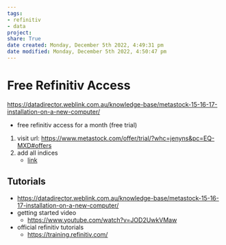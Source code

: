 ```yaml
---  
tags:  
- refinitiv  
- data  
project:  
share: True  
date created: Monday, December 5th 2022, 4:49:31 pm  
date modified: Monday, December 5th 2022, 4:50:47 pm  
---  
```

# Free Refinitiv Access  
  
  
<https://datadirector.weblink.com.au/knowledge-base/metastock-15-16-17-installation-on-a-new-computer/>  
- free refinitiv access for a month (free trial)  
  
1. visit url: <https://www.metastock.com/offer/trial/?whc=jenyns&pc=EQ-MXD#offers>  
2. add all indices  
	- [link](https://www.metastock.com/cart/?c=&p=&i=&add=M%2CEXCH-ABDH%2CEXCH-JORD%2CEXCH-ADE%2CEXCH-GRCE%2CEXCH-BFRT%2CEXCH-BFI%2CEXCH-LEBN%2CEXCH-MV1%2CEXCH-ESSE%2CEXCH-MC1%2CEXCH-ISH%2CEXCH-BRA%2CEXCH-BUCH%2CEXCH-BU1%2CEXCH-CAS%2CEXCH-MDXI%2CEXCH-CYS%2CEXCH-IBO%2CEXCH-DBIR%2CEXCH-VOLI%2CEXCH-DID%2CEXCH-SF9%2CEXCH-DOW%2CEXCH-DUFI%2CEXCH-DUMR%2CEXCH-EGYP%2CEXCH-CU2%2CEXCH-EUAI%2CEXCH-ENS%2CEXCH-ESM%2CEXCH-ERNP%2CEXCH-EL2%2CEXCH-EES%2CEXCH-FTSE%2CEXCH-ATI%2CEXCH-DBSP%2CEXCH-DBSQ%2CEXCH-IBX%2CEXCH-ISTQ%2CEXCH-IFO%2CEXCH-IT%2CEXCH-JNB%2CEXCH-JSI%2CEXCH-KAZ%2CEXCH-LSE2D%2CEXCH-LSE2I%2CEXCH-UK%2CEXCH-SEQI%2CEXCH-LIX%2CEXCH-LUX%2CEXCH-MS1%2CEXCH-MEC%2CEXCH-MEE%2CEXCH-MEF%2CEXCH-MSI%2CEXCH-MU1%2CEXCH-NRB%2CEXCH-TLX%2CEXCH-OME1%2CEXCH-VINX%2CEXCH-NIN%2CEXCH-NG%2CEXCH-NIX%2CEXCH-NGIF%2CEXCH-PRI%2CEXCH-PRA%2CEXCH-QATA%2CEXCH-RTB%2CEXCH-SAUD%2CEXCH-SCT%2CEXCH-SSB%2CEXCH-CH%2CEXCH-SWXE%2CEXCH-STOX%2CEXCH-IL%2CEXCH-TUN%2CEXCH-VSX%2CEXCH-PL%2CEXCH-WBAG%2CEXCH-CCY%2CEXCH-CYD%2CEXCH-CR1%2CEXCH-DGC%2CEXCH-PE2%2CEXCH-EXP%2CEXCH-EEC%2CEXCH-EUE%2CEXCH-ENX%2CEXCH-JSCD%2CEXCH-JSED%2CEXCH-SDD%2CEXCH-LIE%2CEXCH-LME%2CEXCH-OMXD%2CEXCH-PGM%2CEXCH-IPE%2CEXCH-COLO%2CEXCH-MEX%2CEXCH-NQI%2CEXCH-SB3%2CEXCH-SA8%2CEXCH-SB6%2CEXCH-SB4%2CEXCH-SB8%2CEXCH-NYSE%2CEXCH-NQLL%2CEXCH-NQ%2CEXCH-AMEX%2CEXCH-AR%2CEXCH-BR%2CEXCH-RRTI%2CEXCH-CL%2CEXCH-PINK%2CEXCH-BRBF%2CEXCH-CMX%2CEXCH-BEC%2CEXCH-CBM%2CEXCH-CSV%2CEXCH-WCE%2CEXCH-MDE%2CEXCH-MGE%2CEXCH-CBOT%2CEXCH-CME%2CEXCH-CSCE%2CEXCH-NYMX%2CEXCH-OPRA%2CEXCH-CBOE%2CEXCH-CMSP%2CEXCH-CEC%2CEXCH-BSR%2CEXCH-BSD%2CEXCH-BSI%2CEXCH-BMX%2CEXCH-CFX%2CEXCH-DLC%2CEXCH-DG2%2CEXCH-HSI%2CEXCH-KSE%2CEXCH-KOSD%2CEXCH-KIG%2CEXCH-KDA%2CEXCH-MCR%2CEXCH-MCXI%2CEXCH-NCX%2CEXCH-NFT%2CEXCH-NCU%2CEXCH-INSE%2CEXCH-NSS%2CEXCH-OS64%2CEXCH-SHFE%2CEXCH-TCEB%2CEXCH-TFF%2CEXCH-HC%2CEXCH-SX%2CEXCH-SYDF%2C&bc=M&edp=EK-EURO-M%2CEK-NAME-DISC-M%2CEK-WFUT-DISC-M&dbg=&ex=EXCH-ABDH&ex=EXCH-JORD&ex=EXCH-ADE&ex=EXCH-GRCE&ex=EXCH-BFRT&ex=EXCH-BFI&ex=EXCH-LEBN&ex=EXCH-MV1&ex=EXCH-ESSE&ex=EXCH-MC1&ex=EXCH-ISH&ex=EXCH-BRA&ex=EXCH-BUCH&ex=EXCH-BU1&ex=EXCH-CAS&ex=EXCH-MDXI&ex=EXCH-CYS&ex=EXCH-IBO&ex=EXCH-DBIR&ex=EXCH-VOLI&ex=EXCH-DID&ex=EXCH-SF9&ex=EXCH-DOW&ex=EXCH-DUFI&ex=EXCH-DUMR&ex=EXCH-EGYP&ex=EXCH-CU2&ex=EXCH-EUAI&ex=EXCH-ENS&ex=EXCH-ESM&ex=EXCH-ERNP&ex=EXCH-EL2&ex=EXCH-EES&ex=EXCH-FTSE&ex=EXCH-ATI&ex=EXCH-DBSP&ex=EXCH-DBSQ&ex=EXCH-IBX&ex=EXCH-ISTQ&ex=EXCH-IFO&ex=EXCH-IT&ex=EXCH-JNB&ex=EXCH-JSI&ex=EXCH-KAZ&ex=EXCH-LSE2D&ex=EXCH-LSE2I&ex=EXCH-UK&ex=EXCH-SEQI&ex=EXCH-LIX&ex=EXCH-LUX&ex=EXCH-MS1&ex=EXCH-MEC&ex=EXCH-MEE&ex=EXCH-MEF&ex=EXCH-MSI&ex=EXCH-MU1&ex=EXCH-NRB&ex=EXCH-TLX&ex=EXCH-OME1&ex=EXCH-VINX&ex=EXCH-NIN&ex=EXCH-NG&ex=EXCH-NIX&EXCH-NIX=on&ex=EXCH-NGIF&ex=EXCH-PRI&ex=EXCH-PRA&ex=EXCH-QATA&ex=EXCH-RTB&ex=EXCH-SAUD&ex=EXCH-SCT&ex=EXCH-SSB&ex=EXCH-CH&ex=EXCH-SWXE&ex=EXCH-STOX&ex=EXCH-IL&ex=EXCH-TUN&ex=EXCH-VSX&ex=EXCH-PL&ex=EXCH-WBAG&ex=EXCH-CCY&ex=EXCH-CYD&ex=EXCH-CR1&ex=EXCH-DGC&ex=EXCH-PE2&ex=EXCH-EXP&ex=EXCH-EEC&ex=EXCH-EUE&ex=EXCH-ENX&ex=EXCH-JSCD&ex=EXCH-JSED&ex=EXCH-SDD&ex=EXCH-LIE&ex=EXCH-LME&EXCH-LME=on&ex=EXCH-OMXD&ex=EXCH-PGM&ex=EXCH-IPE&ex=EXCH-COLO&ex=EXCH-MEX&ex=EXCH-NQI&ex=EXCH-SB3&ex=EXCH-SA8&ex=EXCH-SB6&ex=EXCH-SB4&ex=EXCH-SB8&ex=EXCH-NYSE&ex=EXCH-NQLL&ex=EXCH-NQ&ex=EXCH-AMEX&ex=EXCH-AR&ex=EXCH-BR&ex=EXCH-RRTI&ex=EXCH-CL&ex=EXCH-PINK&ex=EXCH-BRBF&ex=EXCH-CMX&ex=EXCH-BEC&ex=EXCH-CBM&ex=EXCH-CSV&ex=EXCH-WCE&ex=EXCH-MDE&ex=EXCH-MGE&ex=EXCH-CBOT&ex=EXCH-CME&EXCH-CME=on&ex=EXCH-CSCE&ex=EXCH-NYMX&ex=EXCH-OPRA&ex=EXCH-CBOE&ex=EXCH-CMSP&ex=EXCH-CEC&ex=EXCH-BSR&ex=EXCH-BSD&ex=EXCH-BSI&ex=EXCH-BMX&ex=EXCH-CFX&ex=EXCH-DLC&ex=EXCH-DG2&ex=EXCH-HSI&ex=EXCH-KSE&ex=EXCH-KOSD&ex=EXCH-KIG&ex=EXCH-KDA&ex=EXCH-MCR&ex=EXCH-MCXI&ex=EXCH-NCX&ex=EXCH-NFT&ex=EXCH-NCU&ex=EXCH-INSE&ex=EXCH-NSS&ex=EXCH-OS64&ex=EXCH-SHFE&ex=EXCH-TCEB&ex=EXCH-TFF&ex=EXCH-HC&ex=EXCH-SX&ex=EXCH-SYDF&dp=&ao=&ms=)  
  
  
## Tutorials  
- <https://datadirector.weblink.com.au/knowledge-base/metastock-15-16-17-installation-on-a-new-computer/>  
- getting started video  
	- <https://www.youtube.com/watch?v=JOD2UwkVMaw>  
- official refinitiv tutorials  
	- <https://training.refinitiv.com/>